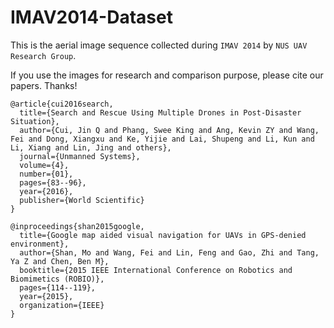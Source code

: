# IMAV2014-Dataset

This is the aerial image sequence collected during `IMAV 2014` by `NUS UAV Research Group`.

If you use the images for research and comparison purpose, please cite our papers. Thanks!  

```
@article{cui2016search,
  title={Search and Rescue Using Multiple Drones in Post-Disaster Situation},
  author={Cui, Jin Q and Phang, Swee King and Ang, Kevin ZY and Wang, Fei and Dong, Xiangxu and Ke, Yijie and Lai, Shupeng and Li, Kun and Li, Xiang and Lin, Jing and others},
  journal={Unmanned Systems},
  volume={4},
  number={01},
  pages={83--96},
  year={2016},
  publisher={World Scientific}
}
```

```
@inproceedings{shan2015google,
  title={Google map aided visual navigation for UAVs in GPS-denied environment},
  author={Shan, Mo and Wang, Fei and Lin, Feng and Gao, Zhi and Tang, Ya Z and Chen, Ben M},
  booktitle={2015 IEEE International Conference on Robotics and Biomimetics (ROBIO)},
  pages={114--119},
  year={2015},
  organization={IEEE}
}
```
